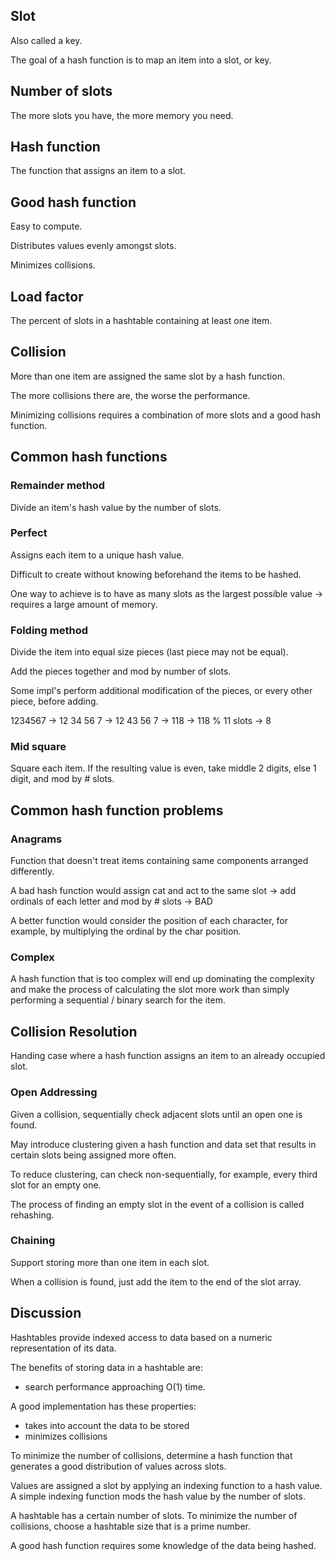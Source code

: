 Slot
----
Also called a key.

The goal of a hash function is to map an item into a slot, or key.


Number of slots
---------------
The more slots you have, the more memory you need.



Hash function
-------------
The function that assigns an item to a slot.

Good hash function
------------------
Easy to compute.

Distributes values evenly amongst slots.

Minimizes collisions.


Load factor
-----------
The percent of slots in a hashtable containing at least one item.

Collision
---------
More than one item are assigned the same slot by a hash function.

The more collisions there are, the worse the performance.

Minimizing collisions requires a combination of more slots and a good hash function.



Common hash functions
---------------------

### Remainder method
Divide an item's hash value by the number of slots.

### Perfect
Assigns each item to a unique hash value.

Difficult to create without knowing beforehand the items to be hashed.

One way to achieve is to have as many slots as the largest possible value -> requires
  a large amount of memory.

### Folding method
Divide the item into equal size pieces (last piece may not be equal).

Add the pieces together and mod by number of slots.

Some impl's perform additional modification of the pieces, or every other piece, before adding.

1234567 -> 12 34 56 7 -> 12 43 56 7 -> 118 -> 118 % 11 slots -> 8

### Mid square
Square each item.  If the resulting value is even, take middle 2 digits, else 1 digit, and mod by # slots.


Common hash function problems
-----------------------------
### Anagrams
Function that doesn't treat items containing same components arranged differently.

A bad hash function would assign cat and act to the same slot -> add ordinals of each letter and mod by # slots -> BAD

A better function would consider the position of each character, for example, by multiplying the ordinal by the char
  position.

### Complex
A hash function that is too complex will end up dominating the complexity and make the process of calculating the
  slot more work than simply performing a sequential / binary search for the item.


Collision Resolution
--------------------
Handing case where a hash function assigns an item to an already occupied slot.

### Open Addressing
Given a collision, sequentially check adjacent slots until an open one is found.

May introduce clustering given a hash function and data set that results in certain slots being assigned more often.

To reduce clustering, can check non-sequentially, for example, every third slot for an empty one.

The process of finding an empty slot in the event of a collision is called rehashing.  


### Chaining
Support storing more than one item in each slot.

When a collision is found, just add the item to the end of the slot array.



Discussion
----------
Hashtables provide indexed access to data based on a numeric representation of its data.

The benefits of storing data in a hashtable are:
 - search performance approaching O(1) time.

A good implementation has these properties:
 - takes into account the data to be stored
 - minimizes collisions



To minimize the number of collisions, determine a hash function that generates a good 
distribution of values across slots.

Values are assigned a slot by applying an indexing function to a hash value.  A simple indexing 
function mods the hash value by the number of slots.

A hashtable has a certain number of slots.  To minimize the number of collisions, choose a 
hashtable size that is a prime number.

A good hash function requires some knowledge of the data being hashed.


